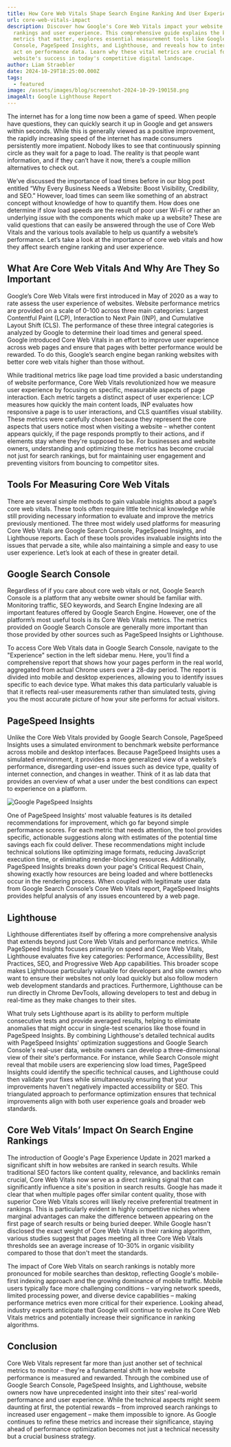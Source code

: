 ```yaml
---
title: How Core Web Vitals Shape Search Engine Ranking And User Experience
url: core-web-vitals-impact
description: Discover how Google's Core Web Vitals impact your website's search
  rankings and user experience. This comprehensive guide explains the key
  metrics that matter, explores essential measurement tools like Google Search
  Console, PageSpeed Insights, and Lighthouse, and reveals how to interpret and
  act on performance data. Learn why these vital metrics are crucial for your
  website's success in today's competitive digital landscape.
author: Liam Straebler
date: 2024-10-29T18:25:00.000Z
tags:
  - featured
image: /assets/images/blog/screenshot-2024-10-29-190158.png
imageAlt: Google Lighthouse Report
---
```

The internet has for a long time now been a game of speed. When people have questions, they can quickly search it up in Google and get answers within seconds. While this is generally viewed as a positive improvement, the rapidly increasing speed of the internet has made consumers persistently more impatient. Nobody likes to see that continuously spinning circle as they wait for a page to load. The reality is that people want information, and if they can’t have it now, there’s a couple million alternatives to check out.

We’ve discussed the importance of load times before in our blog post entitled “Why Every Business Needs a Website: Boost Visibility, Credibility, and SEO.” However, load times can seem like something of an abstract concept without knowledge of how to quantify them. How does one determine if slow load speeds are the result of poor user Wi-Fi or rather an underlying issue with the components which make up a website? These are valid questions that can easily be answered through the use of Core Web Vitals and the various tools available to help us quantify a website’s performance. Let’s take a look at the importance of core web vitals and how they affect search engine ranking and user experience.

## What Are Core Web Vitals And Why Are They So Important

Google’s Core Web Vitals were first introduced in May of 2020 as a way to rate assess the user experience of websites. Website performance metrics are provided on a scale of 0-100 across three main categories: Largest Contentful Paint (LCP), Interaction to Next Pain (INP), and Cumulative Layout Shift (CLS). The performance of these three integral categories is analyzed by Google to determine their load times and general speed. Google introduced Core Web Vitals in an effort to improve user experience across web pages and ensure that pages with better performance would be rewarded. To do this, Google’s search engine began ranking websites with better core web vitals higher than those without. 

While traditional metrics like page load time provided a basic understanding of website performance, Core Web Vitals revolutionized how we measure user experience by focusing on specific, measurable aspects of page interaction. Each metric targets a distinct aspect of user experience: LCP measures how quickly the main content loads, INP evaluates how responsive a page is to user interactions, and CLS quantifies visual stability. These metrics were carefully chosen because they represent the core aspects that users notice most when visiting a website – whether content appears quickly, if the page responds promptly to their actions, and if elements stay where they're supposed to be. For businesses and website owners, understanding and optimizing these metrics has become crucial not just for search rankings, but for maintaining user engagement and preventing visitors from bouncing to competitor sites.

## Tools For Measuring Core Web Vitals

There are several simple methods to gain valuable insights about a page’s core web vitals. These tools often require little technical knowledge while still providing necessary information to evaluate and improve the metrics previously mentioned. The three most widely used platforms for measuring Core Web Vitals are Google Search Console, PageSpeed Insights, and Lighthouse reports. Each of these tools provides invaluable insights into the issues that pervade a site, while also maintaining a simple and easy to use user experience. Let’s look at each of these in greater detail.

## Google Search Console

Regardless of if you care about core web vitals or not, Google Search Console is a platform that any website owner should be familiar with. Monitoring traffic, SEO keywords, and Search Engine Indexing are all important features offered by Google Search Engine. However, one of the platform’s most useful tools is its Core Web Vitals metrics. The metrics provided on Google Search Console are generally more important than those provided by other sources such as PageSpeed Insights or Lighthouse. 

To access Core Web Vitals data in Google Search Console, navigate to the "Experience" section in the left sidebar menu. Here, you'll find a comprehensive report that shows how your pages perform in the real world, aggregated from actual Chrome users over a 28-day period. The report is divided into mobile and desktop experiences, allowing you to identify issues specific to each device type. What makes this data particularly valuable is that it reflects real-user measurements rather than simulated tests, giving you the most accurate picture of how your site performs for actual visitors.

## PageSpeed Insights

Unlike the Core Web Vitals provided by Google Search Console, PageSpeed Insights uses a simulated environment to benchmark website performance across mobile and desktop interfaces. Because PageSpeed Insights uses a simulated environment, it provides a more generalized view of a website’s performance, disregarding user-end issues such as device type, quality of internet connection, and changes in weather. Think of it as lab data that provides an overview of what a user under the best conditions can expect to experience on a platform. 

![Google PageSpeed Insights](/assets/images/blog/screenshot-2024-10-29-185120.jpg)

One of PageSpeed Insights' most valuable features is its detailed recommendations for improvement, which go far beyond simple performance scores. For each metric that needs attention, the tool provides specific, actionable suggestions along with estimates of the potential time savings each fix could deliver. These recommendations might include technical solutions like optimizing image formats, reducing JavaScript execution time, or eliminating render-blocking resources. Additionally, PageSpeed Insights breaks down your page's Critical Request Chain, showing exactly how resources are being loaded and where bottlenecks occur in the rendering process. When coupled with legitimate user data from Google Search Console’s Core Web Vitals report, PageSpeed Insights provides helpful analysis of any issues encountered by a web page. 

## Lighthouse

Lighthouse differentiates itself by offering a more comprehensive analysis that extends beyond just Core Web Vitals and performance metrics. While PageSpeed Insights focuses primarily on speed and Core Web Vitals, Lighthouse evaluates five key categories: Performance, Accessibility, Best Practices, SEO, and Progressive Web App capabilities. This broader scope makes Lighthouse particularly valuable for developers and site owners who want to ensure their websites not only load quickly but also follow modern web development standards and practices. Furthermore, Lighthouse can be run directly in Chrome DevTools, allowing developers to test and debug in real-time as they make changes to their sites.

What truly sets Lighthouse apart is its ability to perform multiple consecutive tests and provide averaged results, helping to eliminate anomalies that might occur in single-test scenarios like those found in PageSpeed Insights. By combining Lighthouse's detailed technical audits with PageSpeed Insights' optimization suggestions and Google Search Console's real-user data, website owners can develop a three-dimensional view of their site's performance. For instance, while Search Console might reveal that mobile users are experiencing slow load times, PageSpeed Insights could identify the specific technical causes, and Lighthouse could then validate your fixes while simultaneously ensuring that your improvements haven't negatively impacted accessibility or SEO. This triangulated approach to performance optimization ensures that technical improvements align with both user experience goals and broader web standards.

## Core Web Vitals’ Impact On Search Engine Rankings

The introduction of Google's Page Experience Update in 2021 marked a significant shift in how websites are ranked in search results. While traditional SEO factors like content quality, relevance, and backlinks remain crucial, Core Web Vitals now serve as a direct ranking signal that can significantly influence a site's position in search results. Google has made it clear that when multiple pages offer similar content quality, those with superior Core Web Vitals scores will likely receive preferential treatment in rankings. This is particularly evident in highly competitive niches where marginal advantages can make the difference between appearing on the first page of search results or being buried deeper. While Google hasn't disclosed the exact weight of Core Web Vitals in their ranking algorithm, various studies suggest that pages meeting all three Core Web Vitals thresholds see an average increase of 10-30% in organic visibility compared to those that don't meet the standards.

The impact of Core Web Vitals on search rankings is notably more pronounced for mobile searches than desktop, reflecting Google's mobile-first indexing approach and the growing dominance of mobile traffic. Mobile users typically face more challenging conditions – varying network speeds, limited processing power, and diverse device capabilities – making performance metrics even more critical for their experience. Looking ahead, industry experts anticipate that Google will continue to evolve its Core Web Vitals metrics and potentially increase their significance in ranking algorithms. 

## Conclusion

Core Web Vitals represent far more than just another set of technical metrics to monitor – they're a fundamental shift in how website performance is measured and rewarded. Through the combined use of Google Search Console, PageSpeed Insights, and Lighthouse, website owners now have unprecedented insight into their sites' real-world performance and user experience. While the technical aspects might seem daunting at first, the potential rewards – from improved search rankings to increased user engagement – make them impossible to ignore. As Google continues to refine these metrics and increase their significance, staying ahead of performance optimization becomes not just a technical necessity but a crucial business strategy.
